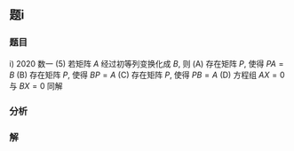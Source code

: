 ## 题i
### 题目
i) 2020 数一
(5) 若矩阵 $A$ 经过初等列变换化成 $B$, 则
(A) 存在矩阵 $P$, 使得 $PA = B$
(B) 存在矩阵 $P$, 使得 $BP = A$
(C) 存在矩阵 $P$, 使得 $PB = A$
(D) 方程组 $AX = 0$ 与 $BX = 0$ 同解
### 分析

### 解